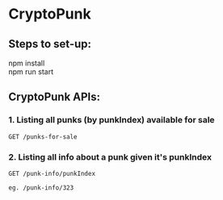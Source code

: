 # CryptoPunk

## Steps to set-up:
npm install  
npm run start

## CryptoPunk APIs:

### 1. Listing all punks (by punkIndex) available for sale 

    GET /punks-for-sale


### 2. Listing all info about a punk given it's punkIndex

    GET /punk-info/punkIndex 

    eg. /punk-info/323